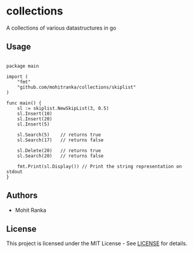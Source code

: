 # collections

A collections of various datastructures in go

## Usage

```lang=go

package main

import ( 
    "fmt"
    "github.com/mohitranka/collections/skiplist"
)

func main() {
    sl := skiplist.NewSkipList(3, 0.5)
    sl.Insert(10)
    sl.Insert(20)
    sl.Insert(5)

    sl.Search(5)    // returns true
    sl.Search(17)   // returns false

    sl.Delete(20)   // returns true
    sl.Search(20)   // returns false

    fmt.Print(sl.Display()) // Print the string representation on stdout
}
```

## Authors

* Mohit Ranka

## License

This project is licensed under the MIT License - See [LICENSE](LICENSE) for details.


